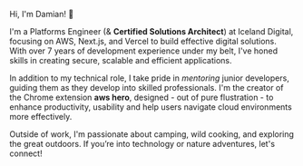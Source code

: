 Hi, I'm Damian! 👋

I'm a Platforms Engineer (& **Certified Solutions Architect**) at Iceland Digital, focusing on AWS, Next.js, and Vercel to build effective digital solutions. With over 7 years of development experience under my belt, I've honed skills in creating secure, scalable and efficient applications.

In addition to my technical role, I take pride in *mentoring* junior developers, guiding them as they develop into skilled professionals.
I'm the creator of the Chrome extension **aws hero**, designed - out of pure flustration - to enhance productivity, usability and help users navigate cloud environments more effectively.

Outside of work, I'm passionate about camping, wild cooking, and exploring the great outdoors. If you’re into technology or nature adventures, let's connect!
